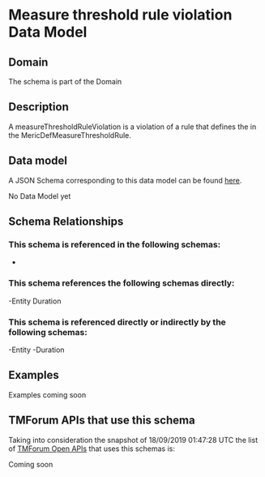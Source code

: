 # Measure threshold rule violation Data Model

## Domain

The  schema is part of the  Domain

## Description

A measureThresholdRuleViolation is a violation of a rule that defines the in the 
MericDefMeasureThresholdRule.

## Data model

A JSON Schema corresponding to this data model can be found
[here](https://github.com/tmforum-rand/schemas/blob/master/Service/MeasureThresholdRuleViolation.schema.json).

No Data Model yet

## Schema Relationships

### This schema is referenced in the following schemas:

-

### This schema references the following schemas directly:

-Entity
Duration

### This schema is referenced directly or indirectly by the following schemas:

-Entity
-Duration



## Examples

Examples coming soon

## TMForum APIs that use this schema

Taking into consideration the snapshot of 18/09/2019 01:47:28 UTC the list of [TMForum Open APIs](https://www.tmforum.org/open-apis/) that uses this schemas is:

Coming soon